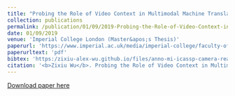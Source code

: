 ```yaml
---
title: "Probing the Role of Video Context in Multimodal Machine Translation with Source Corruption"
collection: publications
permalink: /publication/01/09/2019-Probing-the-Role-of-Video-Context-in-Multimodal-Machine-Translation-with-Source-Corruption
date: 01/09/2019
venue: 'Imperial College London (Master&apos;s Thesis)'
paperurl: 'https://www.imperial.ac.uk/media/imperial-college/faculty-of-engineering/computing/public/1819-pg-projects/Probing-the-Role-of-Video-Context-in-Multimodal-Machine-Translation-with-Source-Corruption.pdf'
paperurltext: 'pdf'
bibtex: 'https:/zixiu-alex-wu.github.io/files/anno-mi-icassp-camera-ready.bib'
citation: '<b>Zixiu Wu</b>. Probing the Role of Video Context in Multimodal Machine Translation with Source Corruption. In <i>Imperial College London (Master&apos;s Thesis)</i>, 2019.'
---
```


<a href='https://www.imperial.ac.uk/media/imperial-college/faculty-of-engineering/computing/public/1819-pg-projects/Probing-the-Role-of-Video-Context-in-Multimodal-Machine-Translation-with-Source-Corruption.pdf'>Download paper here</a>
